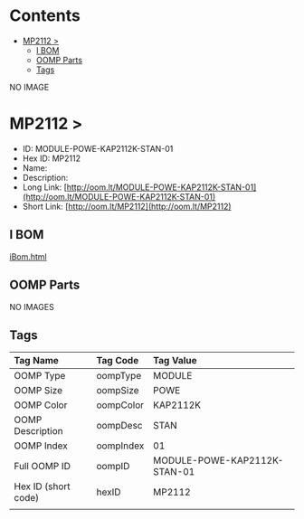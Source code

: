 



Contents
========

* [MP2112 > ](#mp2112--)
	* [I BOM](#i-bom)
	* [OOMP Parts](#oomp-parts)
	* [Tags](#tags)
  
NO IMAGE  
# MP2112 > 

- ID: MODULE-POWE-KAP2112K-STAN-01
- Hex ID: MP2112
- Name: 
- Description: 
- Long Link: [http://oom.lt/MODULE-POWE-KAP2112K-STAN-01](http://oom.lt/MODULE-POWE-KAP2112K-STAN-01)
- Short Link: [http://oom.lt/MP2112](http://oom.lt/MP2112)

## I BOM
  
[iBom.html](https://htmlpreview.github.io/?https://github.com/oomlout/oomlout_OOMP_projects_V2/blob/main/MODULE/POWE/KAP2112K/STAN/01/ibom.html)
## OOMP Parts
  
NO IMAGES  
## Tags
  

|Tag Name|Tag Code|Tag Value|
| :--- | :--- | :--- |
|OOMP Type|oompType|MODULE|
|OOMP Size|oompSize|POWE|
|OOMP Color|oompColor|KAP2112K|
|OOMP Description|oompDesc|STAN|
|OOMP Index|oompIndex|01|
|Full OOMP ID|oompID|MODULE-POWE-KAP2112K-STAN-01|
|Hex ID (short code)|hexID|MP2112|
||||
